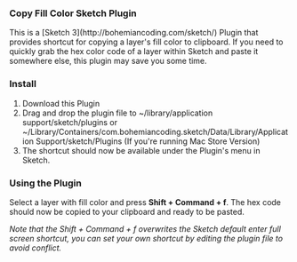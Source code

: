 <h3>Copy Fill Color Sketch Plugin</h3>
This is a [Sketch 3](http://bohemiancoding.com/sketch/) Plugin that provides shortcut for copying a layer's fill color to clipboard. If you need to quickly grab the hex color code of a layer within Sketch and paste it somewhere else, this plugin may save you some time.

<h3>Install</h3>

1. Download this Plugin
2. Drag and drop the plugin file to ~/library/application support/sketch/plugins or ~/Library/Containers/com.bohemiancoding.sketch/Data/Library/Application Support/sketch/Plugins (If you're running Mac Store Version)
3. The shortcut should now be available under the Plugin's menu in Sketch.

<h3>Using the Plugin</h3>
Select a layer with fill color and press <b>Shift + Command + f</b>. The hex code should now be copied to your clipboard and ready to be pasted.

<i>Note that the Shift + Command + f overwrites the Sketch default enter full screen shortcut, you can set your own shortcut by editing the plugin file to avoid conflict.<i>
